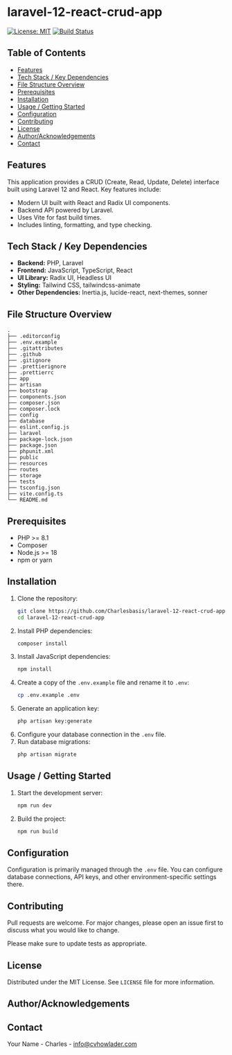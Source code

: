# laravel-12-react-crud-app

[![License: MIT](https://img.shields.io/badge/License-MIT-blue.svg)](https://opensource.org/licenses/MIT)
[![Build Status](https://img.shields.io/github/actions/workflow/status/Charlesbasis/laravel-12-react-crud-app/main.yml?branch=main)]()

<!-- TODO: Add description -->

## Table of Contents

- [Features](#features)
- [Tech Stack / Key Dependencies](#tech-stack--key-dependencies)
- [File Structure Overview](#file-structure-overview)
- [Prerequisites](#prerequisites)
- [Installation](#installation)
- [Usage / Getting Started](#usage--getting-started)
- [Configuration](#configuration)
- [Contributing](#contributing)
- [License](#license)
- [Author/Acknowledgements](#authoracknowledgements)
- [Contact](#contact)

<!-- TODO: Add screenshots if applicable -->

## Features

This application provides a CRUD (Create, Read, Update, Delete) interface built using Laravel 12 and React. Key features include:

-   Modern UI built with React and Radix UI components.
-   Backend API powered by Laravel.
-   Uses Vite for fast build times.
-   Includes linting, formatting, and type checking.

## Tech Stack / Key Dependencies

-   **Backend:** PHP, Laravel
-   **Frontend:** JavaScript, TypeScript, React
-   **UI Library:** Radix UI, Headless UI
-   **Styling:** Tailwind CSS, tailwindcss-animate
-   **Other Dependencies:** Inertia.js, lucide-react, next-themes, sonner

## File Structure Overview

```text
.
├── .editorconfig
├── .env.example
├── .gitattributes
├── .github
├── .gitignore
├── .prettierignore
├── .prettierrc
├── app
├── artisan
├── bootstrap
├── components.json
├── composer.json
├── composer.lock
├── config
├── database
├── eslint.config.js
├── laravel
├── package-lock.json
├── package.json
├── phpunit.xml
├── public
├── resources
├── routes
├── storage
├── tests
├── tsconfig.json
├── vite.config.ts
└── README.md
```

## Prerequisites

-   PHP >= 8.1
-   Composer
-   Node.js >= 18
-   npm or yarn

## Installation

1.  Clone the repository:
    ```bash
    git clone https://github.com/Charlesbasis/laravel-12-react-crud-app.git
    cd laravel-12-react-crud-app
    ```
2.  Install PHP dependencies:
    ```bash
    composer install
    ```
3.  Install JavaScript dependencies:
    ```bash
    npm install
    ```
4.  Create a copy of the `.env.example` file and rename it to `.env`:
    ```bash
    cp .env.example .env
    ```
5.  Generate an application key:
    ```bash
    php artisan key:generate
    ```
6.  Configure your database connection in the `.env` file.
7.  Run database migrations:
    ```bash
    php artisan migrate
    ```

## Usage / Getting Started

1.  Start the development server:
    ```bash
    npm run dev
    ```

2.  Build the project:

    ```bash
    npm run build
    ```

<!-- TODO: Add more detailed usage instructions -->

## Configuration

Configuration is primarily managed through the `.env` file. You can configure database connections, API keys, and other environment-specific settings there.

## Contributing

Pull requests are welcome. For major changes, please open an issue first to discuss what you would like to change.

Please make sure to update tests as appropriate.

## License

Distributed under the MIT License. See `LICENSE` file for more information.

## Author/Acknowledgements

<!-- TODO: Add author from package.json if available -->

## Contact

Your Name - Charles - info@cvhowlader.com
